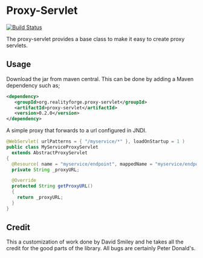 Proxy-Servlet
=============

[![Build Status](https://secure.travis-ci.org/realityforge/proxy-servlet.png?branch=master)](http://travis-ci.org/realityforge/proxy-servlet)

The proxy-servlet provides a base class to make it easy to create proxy servlets.

Usage
-----

Download the jar from maven central. This can be done by adding a Maven dependency such as;

```xml
<dependency>
   <groupId>org.realityforge.proxy-servlet</groupId>
   <artifactId>proxy-servlet</artifactId>
   <version>0.2.0</version>
</dependency>
```

A simple proxy that forwards to a url configured in JNDI.

```java
@WebServlet( urlPatterns = { "/myservice/*" }, loadOnStartup = 1 )
public class MyServiceProxyServlet
  extends AbstractProxyServlet
{
  @Resource( name = "myservice/endpoint", mappedName = "myservice/endpoint" )
  private String _proxyURL;

  @Override
  protected String getProxyURL()
  {
    return _proxyURL;
  }
}
```

Credit
------

This a customization of work done by David Smiley and he takes all the credit for the good parts of the library.
All bugs are certainly Peter Donald's.
